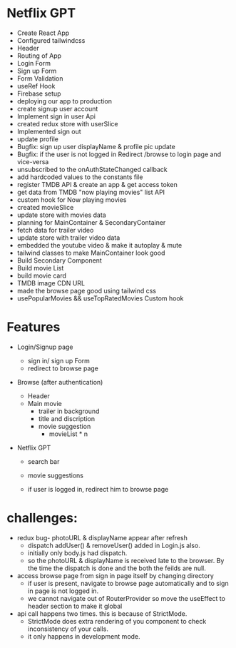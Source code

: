 # Netflix GPT

- Create React App
- Configured tailwindcss
- Header
- Routing of App
- Login Form
- Sign up Form
- Form Validation
- useRef Hook
- Firebase setup
- deploying our app to production
- create signup user account
- Implement sign in user Api
- created redux store with userSlice
- Implemented sign out
- update profile
- Bugfix: sign up user displayName & profile pic update
- Bugfix: if the user is not logged in Redirect /browse to login page and vice-versa
- unsubscribed to the onAuthStateChanged callback
- add hardcoded values to the constants file
- register TMDB API & create an app & get access token
- get data from TMDB "now playing movies" list API
- custom hook for Now playing movies
- created movieSlice
- update store with movies data
- planning for MainContainer & SecondaryContainer
- fetch data for trailer video
- update store with trailer video data
- embedded the youtube video & make it autoplay & mute
- tailwind classes to make MainContainer look good
- Build Secondary Component
- Build movie List
- build movie card
- TMDB image CDN URL
- made the browse page good using tailwind css
- usePopularMovies && useTopRatedMovies Custom hook

# Features

- Login/Signup page
  - sign in/ sign up Form
  - redirect to browse page
- Browse (after authentication)
  - Header
  - Main movie
    - trailer in background
    - title and discription
    - movie suggestion
      - movieList \* n
- Netflix GPT

  - search bar
  - movie suggestions

  - if user is logged in, redirect him to browse page

# challenges:

- redux bug- photoURL & displayName appear after refresh
  - dispatch addUser() & removeUser() added in Login.js also.
  - initially only body.js had dispatch.
  - so the photoURL & displayName is received late to the browser. By the time the dispatch is done and the both the feilds are null.
- access browse page from sign in page itself by changing directory
  - if user is present, navigate to browse page automatically and to sign in page is not logged in.
  - we cannot navigate out of RouterProvider so move the useEffect to header section to make it global
- api call happens two times. this is because of StrictMode.
  - StrictMode does extra rendering of you component to check inconsistency of your calls.
  - it only happens in development mode.
